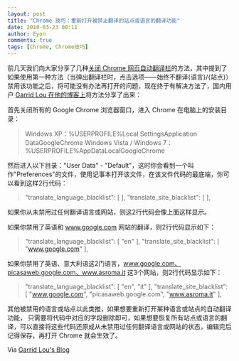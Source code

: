 ```yaml
---
layout: post
title: "Chrome 技巧：重新打开被禁止翻译的站点或语言的翻译功能"
date: 2010-03-23 00:11
author: Eyon
comments: true
tags: [Chrome, Chrome技巧]
---
```

前几天我们向大家分享了几种[关闭 Chrome 网页自动翻译栏](http://www.chromi.org/archives/3656)的方法，其中提到了如果使用第一种方法（当弹出翻译栏时，点击选项——始终不翻译{语言}/{站点}）禁用该功能之后，将可能没有办法再打开的问题，现在终于有解决方法了，国内用户 [Garrid Lou 在他的博客上](http://garridlou.blogspot.com/2010/03/google-chrome.html)将方法分享了出来：

首先关闭所有的 Google Chrome 浏览器窗口，进入 Chrome 在电脑上的安装目录：



>Windows XP：%USERPROFILE%Local SettingsApplication DataGoogleChrome
Windows Vista / Windows 7：%USERPROFILE%AppDataLocalGoogleChrome



然后进入以下目录："User Data" - "Default"，这时你会看到一个叫作"Preferences"的文件，使用记事本打开该文件，在该文件代码的最底端，你可以看到这样2行代码：



>"translate_language_blacklist": [  ],
"translate_site_blacklist": [  ],



如果你从未禁用过任何翻译语言或网站，则这2行代码会像上面这样显示。

如果你禁用了英语和 www.google.com 网站的翻译，则2行代码显示如下：



>"translate_language_blacklist": [ "en" ],
"translate_site_blacklist": [ "www.google.com" ],



如果你禁用了英语、意大利语这2门语言，www.google.com、picasaweb.google.com、www.asroma.it 这3个网站，则2行代码显示如下：



>"translate_language_blacklist": [ "en", "it" ],
"translate_site_blacklist": [ "www.google.com", "picasaweb.google.com", "www.asroma.it" ],



其他被禁用的语言或站点以此类推，如果想要重新打开某种语言或站点的自动翻译功能， 只需要将代码中对应的字段删除即可，如果想要恢复所有站点或语言的翻译，可以直接将这些代码还原成从未禁用过任何翻译语言或网站的状态，编辑完后记得保存，再打开 Chrome 就会生效了。

Via [Garrid Lou's Blog](http://garridlou.blogspot.com/2010/03/google-chrome.html)
